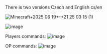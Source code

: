 There is two versions Czech and English cs/en

![Minecraft+2025 06 19+-+21 25 03 15 (1)](https://github.com/user-attachments/assets/2883d4ab-7614-4f45-8829-0511156be75f)

![image](https://github.com/user-attachments/assets/6ce41725-939d-4228-bde0-bf107cd8d760)

Players commands:
![image](https://github.com/user-attachments/assets/86d4269f-b88a-4fed-ab37-d1cc3671a460)

OP commands:
![image](https://github.com/user-attachments/assets/f9f5baa0-ff02-4d16-8293-42f85294fe6c)

